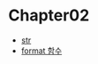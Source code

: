 # Chapter02

* [str](https://docs.python.org/3.6/library/stdtypes.html#text-sequence-type-str)
* [format 함수](https://docs.python.org/3/library/string.html#string.Formatter)
